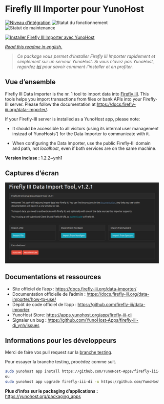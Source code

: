 <!--
N.B.: This README was automatically generated by https://github.com/YunoHost/apps/tree/master/tools/README-generator
It shall NOT be edited by hand.
-->

# Firefly III Importer pour YunoHost

[![Niveau d’intégration](https://dash.yunohost.org/integration/firefly-iii-di.svg)](https://dash.yunohost.org/appci/app/firefly-iii-di) ![Statut du fonctionnement](https://ci-apps.yunohost.org/ci/badges/firefly-iii-di.status.svg) ![Statut de maintenance](https://ci-apps.yunohost.org/ci/badges/firefly-iii-di.maintain.svg)

[![Installer Firefly III Importer avec YunoHost](https://install-app.yunohost.org/install-with-yunohost.svg)](https://install-app.yunohost.org/?app=firefly-iii-di)

*[Read this readme in english.](./README.md)*

> *Ce package vous permet d’installer Firefly III Importer rapidement et simplement sur un serveur YunoHost.
Si vous n’avez pas YunoHost, regardez [ici](https://yunohost.org/#/install) pour savoir comment l’installer et en profiter.*

## Vue d’ensemble

Firefly III Data Importer is the nr. 1 tool to import data into [Firefly III](https://www.firefly-iii.org/). This tools helps you import transactions from files or bank APIs into your
Firefly-III server. Please follow the documentation at https://docs.firefly-iii.org/data-importer/.

If your Firefly-III server is installed as a YunoHost app, please note:

- It should be accessible to all visitors (using its internal user management instead of YunoHosts') for the Data Importer to communicate with it.

- When configuring the Data Importer, use the public Firefly-III domain and path, not *localhost*, even if both services are on the same machine.


**Version incluse :** 1.2.2~ynh1

## Captures d’écran

![Capture d’écran de Firefly III Importer](./doc/screenshots/firefly-iii-di-start-screen.png)

## Documentations et ressources

* Site officiel de l’app : <https://docs.firefly-iii.org/data-importer/>
* Documentation officielle de l’admin : <https://docs.firefly-iii.org/data-importer/how-to-use/>
* Dépôt de code officiel de l’app : <https://github.com/firefly-iii/data-importer>
* YunoHost Store: <https://apps.yunohost.org/app/firefly-iii-di>
* Signaler un bug : <https://github.com/YunoHost-Apps/firefly-iii-di_ynh/issues>

## Informations pour les développeurs

Merci de faire vos pull request sur la [branche testing](https://github.com/YunoHost-Apps/firefly-iii-di_ynh/tree/testing).

Pour essayer la branche testing, procédez comme suit.

``` bash
sudo yunohost app install https://github.com/YunoHost-Apps/firefly-iii-di_ynh/tree/testing --debug
ou
sudo yunohost app upgrade firefly-iii-di -u https://github.com/YunoHost-Apps/firefly-iii-di_ynh/tree/testing --debug
```

**Plus d’infos sur le packaging d’applications :** <https://yunohost.org/packaging_apps>